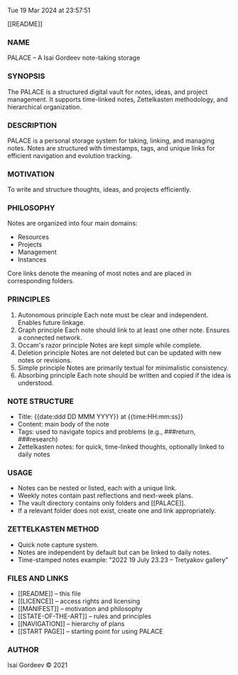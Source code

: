 Tue 19 Mar 2024 at 23:57:51

[[README]]

### NAME

PALACE – A Isai Gordeev note-taking storage

### SYNOPSIS

The PALACE is a structured digital vault for notes, ideas, and
project management. It supports time-linked notes, Zettelkasten
methodology, and hierarchical organization.

### DESCRIPTION

PALACE is a personal storage system for taking, linking, and
managing notes. Notes are structured with timestamps, tags, and
unique links for efficient navigation and evolution tracking.

### MOTIVATION

To write and structure thoughts, ideas, and projects efficiently.

### PHILOSOPHY

Notes are organized into four main domains:

- Resources
- Projects
- Management
- Instances

Core links denote the meaning of most notes and are placed in
corresponding folders.

### PRINCIPLES

1. Autonomous principle Each note must be clear and independent.
   Enables future linkage.
2. Graph principle Each note should link to at least one other note.
   Ensures a connected network.
3. Occam's razor principle Notes are kept simple while complete.
4. Deletion principle Notes are not deleted but can be updated with
   new notes or revisions.
5. Simple principle Notes are primarily textual for minimalistic
   consistency.
6. Absorbing principle Each note should be written and copied if the
   idea is understood.

### NOTE STRUCTURE

- Title: {{date:ddd DD MMM YYYY}} at {{time:HH:mm:ss}}
- Content: main body of the note
- Tags: used to navigate topics and problems (e.g., ###return,
  ###research)
- Zettelkasten notes: for quick, time-linked thoughts, optionally
  linked to daily notes

### USAGE

- Notes can be nested or listed, each with a unique link.
- Weekly notes contain past reflections and next-week plans.
- The vault directory contains only folders and [[PALACE]].
- If a relevant folder does not exist, create one and link
  appropriately.

### ZETTELKASTEN METHOD

- Quick note capture system.
- Notes are independent by default but can be linked to daily notes.
- Time-stamped notes example: "2022 19 July 23.23 – Tretyakov
  gallery"

### FILES AND LINKS

- [[README]] – this file
- [[LICENCE]] – access rights and licensing
- [[MANIFEST]] – motivation and philosophy
- [[STATE-OF-THE-ART]] – rules and principles
- [[NAVIGATION]] – hierarchy of plans
- [[START PAGE]] – starting point for using PALACE

### AUTHOR

Isai Gordeev © 2021

